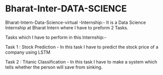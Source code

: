 # Bharat-Inter-DATA-SCIENCE
Bharat-Intern-Data-Science-virtual -Internship:- It is a Data Science Internship at Bharat Intern where I have to preform 2 Tasks.

Tasks which I have to perform in this Internship:-

Task 1 : Stock Prediction - In this task I have to predict the stock price of a company using LSTM

Task 2 : Titanic Classification - In this task I have to make a system which tells whether the person will save from sinking.
